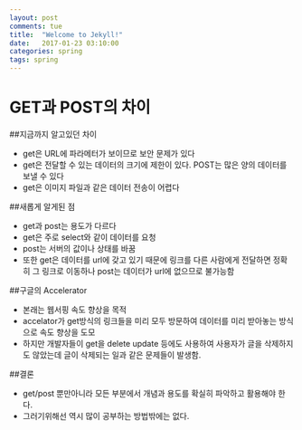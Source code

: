 ```yaml
---
layout: post
comments: tue
title:  "Welcome to Jekyll!"
date:   2017-01-23 03:10:00
categories: spring
tags: spring
---  
```


# GET과 POST의 차이
##지금까지 알고있던 차이 
  * get은 URL에 파라메터가 보이므로 보안 문제가 있다 
  * get은 전달할 수 있는 데이터의 크기에 제한이 있다. POST는 많은 양의 데이터를 보낼 수 있다 
  * get은 이미지 파일과 같은 데이터 전송이 어렵다 

##새롭게 알게된 점 
  * get과 post는 용도가 다르다 
  * get은 주로 select와 같이 데이터를 요청 
  * post는 서버의 값이나 상태를 바꿈 
  * 또한 get은 데이터를 url에 갖고 있기 때문에 링크를 다른 사람에게 전달하면 정확히 그 링크로 이동하나 post는 데이터가 url에 없으므로 불가능함 

##구글의 Accelerator  
  * 본래는 웹서핑 속도 향상을 목적 
  * accelator가 get방식의 링크들을 미리 모두 방문하여 데이터를 미리 받아놓는 방식으로 속도 향상을 도모
  * 하지만 개발자들이 get을 delete update 등에도 사용하여 사용자가 글을 삭제하지도 않았는데 글이 삭제되는 일과 같은 문제들이 발생함. 

##결론 
  * get/post 뿐만아니라 모든 부분에서 개념과 용도를 확실히 파악하고 활용해야 한다. 
  * 그러기위해선 역시 많이 공부하는 방법밖에는 없다. 
